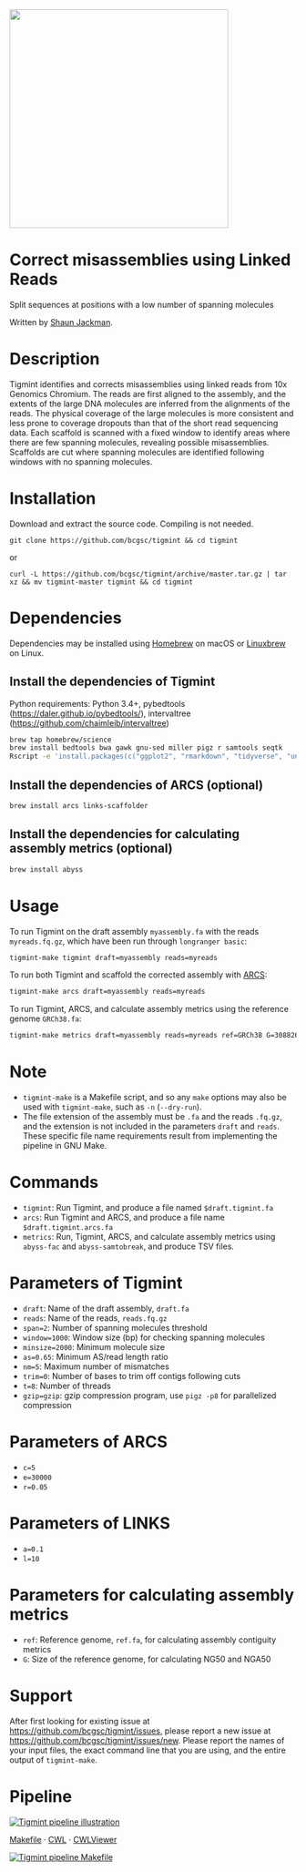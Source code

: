 <img src="http://sjackman.ca/img/tigmint.png" style="width:4in">

# Correct misassemblies using Linked Reads

Split sequences at positions with a low number of spanning molecules 

Written by [Shaun Jackman](http://sjackman.ca).

# Description

Tigmint identifies and corrects misassemblies using linked reads from 10x Genomics Chromium. The reads are first aligned to the assembly, and the extents of the large DNA molecules are inferred from the alignments of the reads. The physical coverage of the large molecules is more consistent and less prone to coverage dropouts than that of the short read sequencing data. Each scaffold is scanned with a fixed window to identify areas where there are few spanning molecules, revealing possible misassemblies. Scaffolds are cut where spanning molecules are identified following windows with no spanning molecules. 

# Installation

Download and extract the source code. Compiling is not needed.

```
git clone https://github.com/bcgsc/tigmint && cd tigmint
```
or
```
curl -L https://github.com/bcgsc/tigmint/archive/master.tar.gz | tar xz && mv tigmint-master tigmint && cd tigmint
```

# Dependencies

Dependencies may be installed using [Homebrew](https://brew.sh) on macOS or [Linuxbrew](http://linuxbrew.sh) on Linux.

## Install the dependencies of Tigmint
Python requirements: Python 3.4+, pybedtools (https://daler.github.io/pybedtools/), intervaltree (https://github.com/chaimleib/intervaltree)
```sh
brew tap homebrew/science
brew install bedtools bwa gawk gnu-sed miller pigz r samtools seqtk
Rscript -e 'install.packages(c("ggplot2", "rmarkdown", "tidyverse", "uniqtag"))'
```

## Install the dependencies of ARCS (optional)
```sh
brew install arcs links-scaffolder
```

## Install the dependencies for calculating assembly metrics (optional)
```sh
brew install abyss
```

# Usage


To run Tigmint on the draft assembly `myassembly.fa` with the reads `myreads.fq.gz`, which have been run through `longranger basic`:

```sh
tigmint-make tigmint draft=myassembly reads=myreads
```

To run both Tigmint and scaffold the corrected assembly with [ARCS](https://github.com/bcgsc/arcs):

```sh
tigmint-make arcs draft=myassembly reads=myreads
```

To run Tigmint, ARCS, and calculate assembly metrics using the reference genome `GRCh38.fa`:

```sh
tigmint-make metrics draft=myassembly reads=myreads ref=GRCh38 G=3088269832
```

# Note

+ `tigmint-make` is a Makefile script, and so any `make` options may also be used with `tigmint-make`, such as `-n` (`--dry-run`).
+ The file extension of the assembly must be `.fa` and the reads `.fq.gz`, and the extension is not included in the parameters `draft` and `reads`. These specific file name requirements result from implementing the pipeline in GNU Make.

# Commands

+ `tigmint`: Run Tigmint, and produce a file named `$draft.tigmint.fa`
+ `arcs`: Run Tigmint and ARCS, and produce a file name `$draft.tigmint.arcs.fa`
+ `metrics`: Run, Tigmint, ARCS, and calculate assembly metrics using `abyss-fac` and `abyss-samtobreak`, and produce TSV files.

# Parameters of Tigmint

+ `draft`: Name of the draft assembly, `draft.fa`
+ `reads`: Name of the reads, `reads.fq.gz`
+ `span=2`: Number of spanning molecules threshold
+ `window=1000`: Window size (bp) for checking spanning molecules
+ `minsize=2000`: Minimum molecule size
+ `as=0.65`: Minimum AS/read length ratio
+ `nm=5`: Maximum number of mismatches
+ `trim=0`: Number of bases to trim off contigs following cuts
+ `t=8`: Number of threads
+ `gzip=gzip`: gzip compression program, use `pigz -p8` for parallelized compression

# Parameters of ARCS
+ `c=5`
+ `e=30000`
+ `r=0.05`

# Parameters of LINKS
+ `a=0.1`
+ `l=10`

# Parameters for calculating assembly metrics

+ `ref`: Reference genome, `ref.fa`, for calculating assembly contiguity metrics
+ `G`: Size of the reference genome, for calculating NG50 and NGA50

# Support

After first looking for existing issue at <https://github.com/bcgsc/tigmint/issues>, please report a new issue at <https://github.com/bcgsc/tigmint/issues/new>. Please report the names of your input files, the exact command line that you are using, and the entire output of `tigmint-make`.

# Pipeline

[![Tigmint pipeline illustration](pipeline.gv.png)](pipeline.gv.svg)

[Makefile](tigmint-make) &middot; [CWL](tigmint-make.cwl) &middot; [CWLViewer](https://view.commonwl.org/workflows/github.com/bcgsc/tigmint/tree/master/tigmint-make.cwl)

[![Tigmint pipeline Makefile](tigmint-make.gv.png)](tigmint-make.gv.svg)
